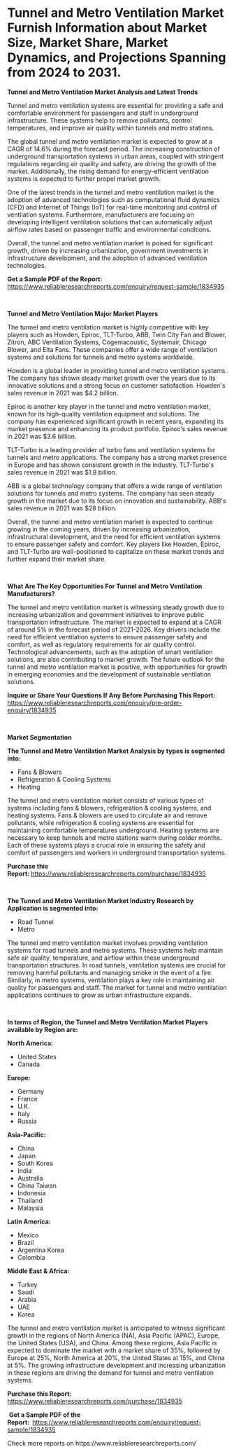 <p><h1>Tunnel and Metro Ventilation Market Furnish Information about Market Size, Market Share, Market Dynamics, and Projections Spanning from 2024 to 2031.</h1></p><p><strong>Tunnel and Metro Ventilation Market Analysis and Latest Trends</strong></p>
<p><p>Tunnel and metro ventilation systems are essential for providing a safe and comfortable environment for passengers and staff in underground infrastructure. These systems help to remove pollutants, control temperatures, and improve air quality within tunnels and metro stations.</p><p>The global tunnel and metro ventilation market is expected to grow at a CAGR of 14.6% during the forecast period. The increasing construction of underground transportation systems in urban areas, coupled with stringent regulations regarding air quality and safety, are driving the growth of the market. Additionally, the rising demand for energy-efficient ventilation systems is expected to further propel market growth.</p><p>One of the latest trends in the tunnel and metro ventilation market is the adoption of advanced technologies such as computational fluid dynamics (CFD) and Internet of Things (IoT) for real-time monitoring and control of ventilation systems. Furthermore, manufacturers are focusing on developing intelligent ventilation solutions that can automatically adjust airflow rates based on passenger traffic and environmental conditions.</p><p>Overall, the tunnel and metro ventilation market is poised for significant growth, driven by increasing urbanization, government investments in infrastructure development, and the adoption of advanced ventilation technologies.</p></p>
<p><strong>Get a Sample PDF of the Report:&nbsp;</strong> <a href="https://www.reliableresearchreports.com/enquiry/request-sample/1834935">https://www.reliableresearchreports.com/enquiry/request-sample/1834935</a></p>
<p>&nbsp;</p>
<p><strong>Tunnel and Metro Ventilation Major Market Players</strong></p>
<p><p>The tunnel and metro ventilation market is highly competitive with key players such as Howden, Epiroc, TLT-Turbo, ABB, Twin City Fan and Blower, Zitron, ABC Ventilation Systems, Cogemacoustic, Systemair, Chicago Blower, and Elta Fans. These companies offer a wide range of ventilation systems and solutions for tunnels and metro systems worldwide.</p><p>Howden is a global leader in providing tunnel and metro ventilation systems. The company has shown steady market growth over the years due to its innovative solutions and a strong focus on customer satisfaction. Howden's sales revenue in 2021 was $4.2 billion.</p><p>Epiroc is another key player in the tunnel and metro ventilation market, known for its high-quality ventilation equipment and solutions. The company has experienced significant growth in recent years, expanding its market presence and enhancing its product portfolio. Epiroc's sales revenue in 2021 was $3.6 billion.</p><p>TLT-Turbo is a leading provider of turbo fans and ventilation systems for tunnels and metro applications. The company has a strong market presence in Europe and has shown consistent growth in the industry. TLT-Turbo's sales revenue in 2021 was $1.8 billion.</p><p>ABB is a global technology company that offers a wide range of ventilation solutions for tunnels and metro systems. The company has seen steady growth in the market due to its focus on innovation and sustainability. ABB's sales revenue in 2021 was $28 billion.</p><p>Overall, the tunnel and metro ventilation market is expected to continue growing in the coming years, driven by increasing urbanization, infrastructural development, and the need for efficient ventilation systems to ensure passenger safety and comfort. Key players like Howden, Epiroc, and TLT-Turbo are well-positioned to capitalize on these market trends and further expand their market share.</p></p>
<p>&nbsp;</p>
<p><strong>What Are The Key Opportunities For Tunnel and Metro Ventilation Manufacturers?</strong></p>
<p><p>The tunnel and metro ventilation market is witnessing steady growth due to increasing urbanization and government initiatives to improve public transportation infrastructure. The market is expected to expand at a CAGR of around 5% in the forecast period of 2021-2026. Key drivers include the need for efficient ventilation systems to ensure passenger safety and comfort, as well as regulatory requirements for air quality control. Technological advancements, such as the adoption of smart ventilation solutions, are also contributing to market growth. The future outlook for the tunnel and metro ventilation market is positive, with opportunities for growth in emerging economies and the development of sustainable ventilation solutions.</p></p>
<p><strong>Inquire or Share Your Questions If Any Before Purchasing This Report:</strong> <a href="https://www.reliableresearchreports.com/enquiry/pre-order-enquiry/1834935">https://www.reliableresearchreports.com/enquiry/pre-order-enquiry/1834935</a></p>
<p>&nbsp;</p>
<p><strong>Market Segmentation</strong></p>
<p><strong>The Tunnel and Metro Ventilation Market Analysis by types is segmented into:</strong></p>
<p><ul><li>Fans & Blowers</li><li>Refrigeration & Cooling Systems</li><li>Heating</li></ul></p>
<p><p>The tunnel and metro ventilation market consists of various types of systems including fans & blowers, refrigeration & cooling systems, and heating systems. Fans & blowers are used to circulate air and remove pollutants, while refrigeration & cooling systems are essential for maintaining comfortable temperatures underground. Heating systems are necessary to keep tunnels and metro stations warm during colder months. Each of these systems plays a crucial role in ensuring the safety and comfort of passengers and workers in underground transportation systems.</p></p>
<p><strong>Purchase this Report:&nbsp;</strong><a href="https://www.reliableresearchreports.com/purchase/1834935">https://www.reliableresearchreports.com/purchase/1834935</a></p>
<p>&nbsp;</p>
<p><strong>The Tunnel and Metro Ventilation Market Industry Research by Application is segmented into:</strong></p>
<p><ul><li>Road Tunnel</li><li>Metro</li></ul></p>
<p><p>The tunnel and metro ventilation market involves providing ventilation systems for road tunnels and metro systems. These systems help maintain safe air quality, temperature, and airflow within these underground transportation structures. In road tunnels, ventilation systems are crucial for removing harmful pollutants and managing smoke in the event of a fire. Similarly, in metro systems, ventilation plays a key role in maintaining air quality for passengers and staff. The market for tunnel and metro ventilation applications continues to grow as urban infrastructure expands.</p></p>
<p>&nbsp;</p>
<p><strong>In terms of Region, the Tunnel and Metro Ventilation Market Players available by Region are:</strong></p>
<p>
    <p> <strong> North America: </strong>
        <ul>
            <li>United States</li>
            <li>Canada</li>
        </ul>
        </p> 
    <p> <strong> Europe: </strong>
        <ul>
            <li>Germany</li>
            <li>France</li>
            <li>U.K.</li>
            <li>Italy</li>
            <li>Russia</li>
        </ul>
        </p> 
    <p> <strong> Asia-Pacific: </strong>
        <ul>
            <li>China</li>
            <li>Japan</li>
            <li>South Korea</li>
            <li>India</li>
            <li>Australia</li>
            <li>China Taiwan</li>
            <li>Indonesia</li>
            <li>Thailand</li>
            <li>Malaysia</li>
        </ul>
        </p> 
    <p> <strong> Latin America: </strong>
        <ul>
            <li>Mexico</li>
            <li>Brazil</li>
            <li>Argentina Korea</li>
            <li>Colombia</li>
        </ul>
        </p> 
    <p> <strong> Middle East & Africa: </strong>
        <ul>
            <li>Turkey</li>
            <li>Saudi</li>
            <li>Arabia</li>
            <li>UAE</li>
            <li>Korea</li>
        </ul>
    </p>
    </p>
<p><p>The tunnel and metro ventilation market is anticipated to witness significant growth in the regions of North America (NA), Asia Pacific (APAC), Europe, the United States (USA), and China. Among these regions, Asia Pacific is expected to dominate the market with a market share of 35%, followed by Europe at 25%, North America at 20%, the United States at 15%, and China at 5%. The growing infrastructure development and increasing urbanization in these regions are driving the demand for tunnel and metro ventilation systems.</p></p>
<p><strong>Purchase this Report: </strong><a href="https://www.reliableresearchreports.com/purchase/1834935">https://www.reliableresearchreports.com/purchase/1834935</a></p>
<p>&nbsp;<strong>Get a Sample PDF of the Report:&nbsp;&nbsp;</strong><a href="https://www.reliableresearchreports.com/enquiry/request-sample/1834935">https://www.reliableresearchreports.com/enquiry/request-sample/1834935</a></p>
<p><strong></strong></p>
<p>Check more reports on https://www.reliableresearchreports.com/</p>
